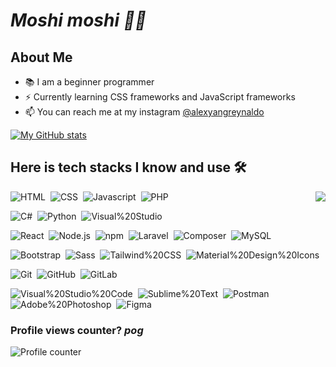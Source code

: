 # *Moshi moshi 👋🏻*

## About Me
- 📚 I am a beginner programmer
- ⚡ Currently learning CSS frameworks and JavaScript frameworks
- 📫 You can reach me at my instagram [@alexyangreynaldo](https://instagram.com/alexyangreynaldo)

<!-- [![My GitHub stats](https://github-readme-stats.vercel.app/api?username=alexchannn)](https://github.com/alexchannn/alexchannn) -->
<!-- <img src="https://github-readme-stats.vercel.app/api?username=alexchannn&show_icons=true&theme=light"> -->
[![My GitHub stats](https://github-readme-stats.vercel.app/api?username=alexchannn)](https://github.com/anuraghazra/github-readme-stats)

## Here is tech stacks I know and use 🛠
<img src="https://github-readme-stats.vercel.app/api/top-langs/?username=alexchannn" align="right">

![HTML](https://img.shields.io/badge/-HTML-2f1a47?style=flat&logo=HTML5)&nbsp;
![CSS](https://img.shields.io/badge/-CSS-2f1a47?style=flat&logo=CSS3)&nbsp;
![Javascript](https://img.shields.io/badge/-Javascript-2f1a47?style=flat&logo=javascript)&nbsp;
![PHP](https://img.shields.io/badge/-PHP-2f1a47?style=flat&logo=php)&nbsp;

![C#](https://img.shields.io/badge/-Csharp-2f1a47?style=flat&logo=Csharp)&nbsp;
![Python](https://img.shields.io/badge/-Python-2f1a47?style=flat&logo=Python)&nbsp;
![Visual%20Studio](https://img.shields.io/badge/-Visual%20Studio-2f1a47?style=flat&logo=Visual%20Studio)&nbsp;

![React](https://img.shields.io/badge/-React-2f1a47?style=flat&logo=React)&nbsp;
![Node.js](https://img.shields.io/badge/-Node.js-2f1a47?style=flat&logo=Node.js)&nbsp;
![npm](https://img.shields.io/badge/-npm-2f1a47?style=flat&logo=npm)&nbsp;
![Laravel](https://img.shields.io/badge/-Laravel-2f1a47?style=flat&logo=Laravel)&nbsp;
![Composer](https://img.shields.io/badge/-Composer-2f1a47?style=flat&logo=Composer)&nbsp;
![MySQL](https://img.shields.io/badge/-MySQL-2f1a47?style=flat&logo=MySQL)&nbsp;

![Bootstrap](https://img.shields.io/badge/-Bootstrap-2f1a47?style=flat&logo=Bootstrap)&nbsp;
![Sass](https://img.shields.io/badge/-Sass-2f1a47?style=flat&logo=Sass)&nbsp;
![Tailwind%20CSS](https://img.shields.io/badge/-Tailwind%20CSS-2f1a47?style=flat&logo=Tailwind%20CSS)&nbsp;
![Material%20Design%20Icons](https://img.shields.io/badge/-Material%20Design%20Icons-2f1a47?style=flat&logo=Material%20Design%20Icons)&nbsp;

![Git](https://img.shields.io/badge/-Git-2f1a47?style=flat&logo=Git)&nbsp;
![GitHub](https://img.shields.io/badge/-GitHub-2f1a47?style=flat&logo=GitHub)&nbsp;
![GitLab](https://img.shields.io/badge/-GitLab-2f1a47?style=flat&logo=GitLab)&nbsp;

![Visual%20Studio%20Code](https://img.shields.io/badge/-Visual%20Studio%20Code-2f1a47?style=flat&logo=Visual%20Studio%20Code)&nbsp;
![Sublime%20Text](https://img.shields.io/badge/-Sublime%20Text-2f1a47?style=flat&logo=Sublime%20Text)&nbsp;
![Postman](https://img.shields.io/badge/-Postman-2f1a47?style=flat&logo=Postman)&nbsp;
![Adobe%20Photoshop](https://img.shields.io/badge/-Adobe%20Photoshop-2f1a47?style=flat&logo=Adobe%20Photoshop)&nbsp;
![Figma](https://img.shields.io/badge/-Figma-2f1a47?style=flat&logo=Figma)&nbsp;

### Profile views counter? _pog_

![Profile counter](https://moe-counter.glitch.me/get/@edqe14)
